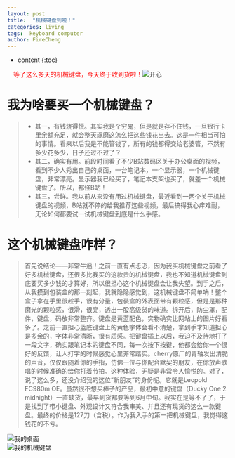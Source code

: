 ```yaml
---
layout: post
title:  "机械键盘到啦！"
categories: living
tags:  keyboard computer   
author: FireCheng
---
```


* content
{:toc}

&ensp;&ensp;<font color="red">等了这么多天的机械键盘，今天终于收到货啦！</font>![开心]( http://wx4.sinaimg.cn/large/006ARE9vgy1fv019533qcj304w04iaad.jpg "开心")

# <b>我为啥要买一个机械键盘？</b>  
> - 其一，有钱烧得慌。其实我是个穷鬼，但是就是存不住钱，一旦银行卡里余额充足，就会整天琢磨这怎么把这些钱花出去。这是一件相当可怕的事情。看来以后我是不能管钱了，所有的钱都得交给老婆管，不然有多少花多少，日子还过不过了？
> - 其二，确实有用。前段时间看了不少B站数码区关于办公桌面的视频，看到不少人秀出自己的桌面，一台笔记本，一个显示器，一个机械键盘，非常漂亮。显示器我已经买了，笔记本支架也买了，就差一个机械键盘了。所以，都怪B站！
> - 其三，尝鲜。我以前从来没有用过机械键盘，最近看到一两个关于机械键盘的视频，B站就不停的给我推荐这些视频，最后搞得我心痒难耐，无论如何都要试一试机械键盘到底是什么手感。 

# <b>这个机械键盘咋样？</b>
> 首先说结论——非常牛逼！之前一直有点忐忑，因为我买机械键盘之前看了好多机械键盘，还很多比我买的这款贵的机械键盘，我也不知道机械键盘到底要买多少钱的才算好，所以很担心这个机械键盘会让我失望。到手之后，从我摸到包装盒的那一刻起，我就隐隐感觉到，这机械键盘不简单吶！整个盒子拿在手里很趁手，很有分量，包装盒的外表面带有颗粒感，但是是那种磨光的颗粒感，很滑，很亮，透出一股高级货的味道。拆开后，防尘罩，配件，键盘，码放非常整齐。键盘是黄蓝配色，实物确实比网站上的图片好看多了。之前一直担心蓝底键盘上的黄色字体会看不清楚，拿到手才知道担心是多余的，字体非常清晰，很有质感。把键盘插上以后，我迫不及待地打了一段文字，确实跟笔记本的键盘不同，每一次按下按键，他都会给你一个很好的反馈，让人打字的时候感觉心里非常踏实。cherry原厂的青轴发出清脆的声音，仅仅跟随着你的手指，仿佛一位与你配合默契的朋友，在你放声歌唱的时候准确的给你打着节拍。这种体验，无疑是非常令人愉悦的。对了，说了这么多，还没介绍我的这位“新朋友”的身份呢。它就是Leopold FC980m OE。虽然很不想买棒子的产品，最初中意的键盘（Ducky One 2 midnight）一直缺货，最早到货都要等到6月中旬。我实在是等不了了，于是找到了带小键盘、外观设计又符合我审美、并且还有现货的这么一款键盘。最终的价格是127刀（含税）。作为我入手的第一把机械键盘，我觉得这钱花的不亏。

![我的桌面](../image/desk.jpg "我的桌面")  
![我的机械键盘](../image/keyboard.jpg "我的机械键盘")
